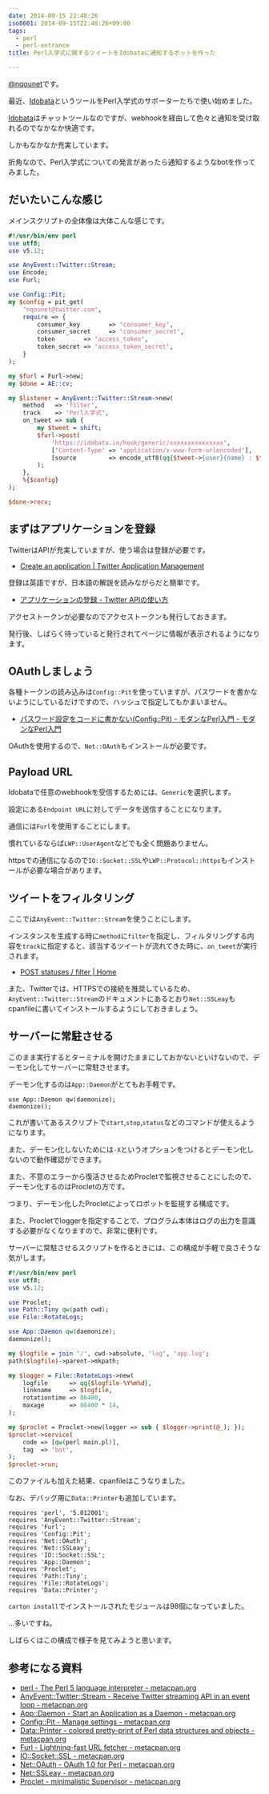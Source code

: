 ```yaml
---
date: 2014-09-15 22:48:26
iso8601: 2014-09-15T22:48:26+09:00
tags:
  - perl
  - perl-entrance
title: Perl入学式に関するツイートをIdobataに通知するボットを作った

---
```


<p><a href="https://twitter.com/nqounet">@nqounet</a>です。</p>

<p>最近、<a href="https://idobata.io/">Idobata</a>というツールをPerl入学式のサポーターたちで使い始めました。</p>

<p><a href="https://idobata.io/">Idobata</a>はチャットツールなのですが、webhookを経由して色々と通知を受け取れるのでなかなか快適です。</p>

<p>しかもなかなか充実しています。</p>

<p>折角なので、Perl入学式についての発言があったら通知するようなbotを作ってみました。</p>



<h2>だいたいこんな感じ</h2>

<p>メインスクリプトの全体像は大体こんな感じです。</p>

```perl
#!/usr/bin/env perl
use utf8;
use v5.12;

use AnyEvent::Twitter::Stream;
use Encode;
use Furl;

use Config::Pit;
my $config = pit_get(
    'nqounet@twitter.com',
    require => {
        consumer_key        => 'consumer_key',
        consumer_secret     => 'consumer_secret',
        token        => 'access_token',
        token_secret => 'access_token_secret',
    }
);

my $furl = Furl->new;
my $done = AE::cv;

my $listener = AnyEvent::Twitter::Stream->new(
    method   => 'filter',
    track    => 'Perl入学式',
    on_tweet => sub {
        my $tweet = shift;
        $furl->post(
            'https://idobata.io/hook/generic/xxxxxxxxxxxxxxx',
            ['Content-Type' => 'application/x-www-form-urlencoded'],
            [source         => encode_utf8(qq{$tweet->{user}{name} : $tweet->{text}})]
        );
    },
    %{$config}
);

$done->recv;
```

<h2>まずはアプリケーションを登録</h2>

<p>TwitterはAPIが充実していますが、使う場合は登録が必要です。</p>

<ul>
<li><a href="https://apps.twitter.com/app/new">Create an application | Twitter Application Management</a></li>
</ul>

<p>登録は英語ですが、日本語の解説を読みながらだと簡単です。</p>

<ul>
<li><a href="http://syncer.jp/twitter-api-create-application">アプリケーションの登録 - Twitter APIの使い方</a></li>
</ul>

<p>アクセストークンが必要なのでアクセストークンも発行しておきます。</p>

<p>発行後、しばらく待っていると発行されてページに情報が表示されるようになります。</p>

<h2>OAuthしましょう</h2>

<p>各種トークンの読み込みは<code>Config::Pit</code>を使っていますが、パスワードを書かないようにしているだけですので、ハッシュで指定してもかまいません。</p>

<ul>
<li><a href="http://perl-users.jp/modules/config_pit.html">パスワード設定をコードに書かない(Config::Pit) - モダンなPerl入門 - モダンなPerl入門</a></li>
</ul>

<p>OAuthを使用するので、<code>Net::OAuth</code>もインストールが必要です。</p>

<h2>Payload URL</h2>

<p>Idobataで任意のwebhookを受信するためには、<code>Generic</code>を選択します。</p>

<p>設定にある<code>Endpoint URL</code>に対してデータを送信することになります。</p>

<p>通信には<code>Furl</code>を使用することにします。</p>

<p>慣れているならば<code>LWP::UserAgent</code>などでも全く問題ありません。</p>

<p>httpsでの通信になるので<code>IO::Socket::SSL</code>や<code>LWP::Protocol::https</code>もインストールが必要な場合があります。</p>

<h2>ツイートをフィルタリング</h2>

<p>ここでは<code>AnyEvent::Twitter::Stream</code>を使うことにします。</p>

<p>インスタンスを生成する時に<code>method</code>に<code>filter</code>を指定し、フィルタリングする内容を<code>track</code>に指定すると、該当するツイートが流れてきた時に、<code>on_tweet</code>が実行されます。</p>

<ul>
<li><a href="https://dev.twitter.com/streaming/reference/post/statuses/filter">POST statuses / filter | Home</a></li>
</ul>

<p>また、Twitterでは、HTTPSでの接続を推奨しているため、<code>AnyEvent::Twitter::Stream</code>のドキュメントにあるとおり<code>Net::SSLeay</code>もcpanfileに書いてインストールするようにしておきましょう。</p>

<h2>サーバーに常駐させる</h2>

<p>このまま実行するとターミナルを開けたままにしておかないといけないので、デーモン化してサーバーに常駐させます。</p>

<p>デーモン化するのは<code>App::Daemon</code>がとてもお手軽です。</p>

```
use App::Daemon qw(daemonize);
daemonize();
```

<p>これが書いてあるスクリプトで<code>start</code>,<code>stop</code>,<code>status</code>などのコマンドが使えるようになります。</p>

<p>また、デーモン化しないためには<code>-X</code>というオプションをつけるとデーモン化しないので動作確認ができます。</p>

<p>また、不意のエラーから復活させるためProcletで監視させることにしたので、デーモン化するのはProcletの方です。</p>

<p>つまり、デーモン化したProcletによってロボットを監視する構成です。</p>

<p>また、Procletでloggerを指定することで、プログラム本体はログの出力を意識する必要がなくなりますので、非常に便利です。</p>

<p>サーバーに常駐させるスクリプトを作るときには、この構成が手軽で良さそうな気がします。</p>

```perl
#!/usr/bin/env perl
use utf8;
use v5.12;

use Proclet;
use Path::Tiny qw(path cwd);
use File::RotateLogs;

use App::Daemon qw(daemonize);
daemonize();

my $logfile = join '/', cwd->absolute, 'log', 'app.log';
path($logfile)->parent->mkpath;

my $logger = File::RotateLogs->new(
    logfile      => qq{$logfile-%Y%m%d},
    linkname     => $logfile,
    rotationtime => 86400,
    maxage       => 86400 * 14,
);

my $proclet = Proclet->new(logger => sub { $logger->print(@_); });
$proclet->service(
    code => [qw(perl main.pl)],
    tag  => 'bot',
);
$proclet->run;
```

<p>このファイルも加えた結果、cpanfileはこうなりました。</p>

<p>なお、デバッグ用に<code>Data::Printer</code>も追加しています。</p>

```
requires 'perl', '5.012001';
requires 'AnyEvent::Twitter::Stream';
requires 'Furl';
requires 'Config::Pit';
requires 'Net::OAuth';
requires 'Net::SSLeay';
requires 'IO::Socket::SSL';
requires 'App::Daemon';
requires 'Proclet';
requires 'Path::Tiny';
requires 'File::RotateLogs';
requires 'Data::Printer';
```

<p><code>carton install</code>でインストールされたモジュールは98個になっていました。</p>

<p>…多いですね。</p>

<p>しばらくはこの構成で様子を見てみようと思います。</p>

<h2>参考になる資料</h2>

<ul>
<li><a href="https://metacpan.org/pod/perl">perl - The Perl 5 language interpreter - metacpan.org</a></li>
<li><a href="https://metacpan.org/pod/AnyEvent::Twitter::Stream">AnyEvent::Twitter::Stream - Receive Twitter streaming API in an event loop - metacpan.org</a></li>
<li><a href="https://metacpan.org/pod/App::Daemon">App::Daemon - Start an Application as a Daemon - metacpan.org</a></li>
<li><a href="https://metacpan.org/pod/Config::Pit">Config::Pit - Manage settings - metacpan.org</a></li>
<li><a href="https://metacpan.org/pod/Data::Printer">Data::Printer - colored pretty-print of Perl data structures and objects - metacpan.org</a></li>
<li><a href="https://metacpan.org/pod/Furl">Furl - Lightning-fast URL fetcher - metacpan.org</a></li>
<li><a href="https://metacpan.org/pod/IO%3A%3ASocket%3A%3ASSL">IO::Socket::SSL - metacpan.org</a></li>
<li><a href="https://metacpan.org/pod/Net::OAuth">Net::OAuth - OAuth 1.0 for Perl - metacpan.org</a></li>
<li><a href="https://metacpan.org/pod/Net::SSLeay">Net::SSLeay - metacpan.org</a></li>
<li><a href="https://metacpan.org/pod/Proclet">Proclet - minimalistic Supervisor - metacpan.org</a></li>
</ul>
    	